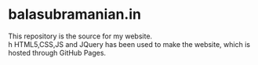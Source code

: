# balasubramanian.in
This repository is the source for my website.<br>h
HTML5,CSS,JS and JQuery has been used to make the website, which is hosted through GitHub Pages.
